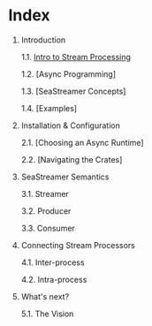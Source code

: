 # Index

1. Introduction

    1.1. [Intro to Stream Processing](01-introduction/01-intro-to-streams.md)

    1.2. [Async Programming]

    1.3. [SeaStreamer Concepts]

    1.4. [Examples]

2. Installation & Configuration

    2.1. [Choosing an Async Runtime]

    2.2. [Navigating the Crates]

3. SeaStreamer Semantics

    3.1. Streamer

    3.2. Producer

    3.3. Consumer

4. Connecting Stream Processors

    4.1. Inter-process

    4.2. Intra-process

5. What's next?

    5.1. The Vision